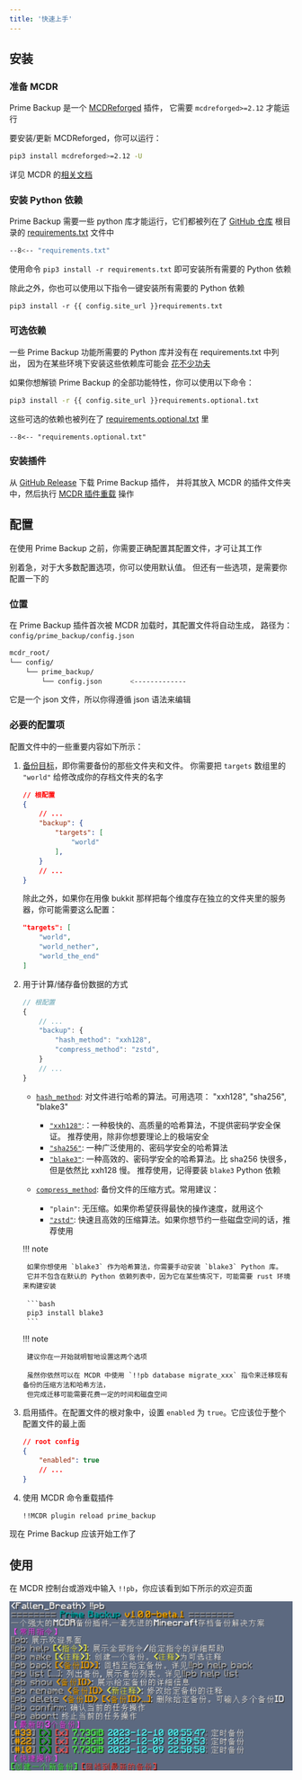 ```yaml
---
title: '快速上手'
---
```


## 安装

### 准备 MCDR

Prime Backup 是一个 [MCDReforged](https://github.com/Fallen-Breath/MCDReforged) 插件，
它需要 `mcdreforged>=2.12` 才能运行

要安装/更新 MCDReforged，你可以运行：

```bash
pip3 install mcdreforged>=2.12 -U
```

详见 MCDR 的[相关文档](https://mcdreforged.readthedocs.io/en/latest/quick_start.html)

### 安装 Python 依赖

Prime Backup 需要一些 python 库才能运行，它们都被列在了
[GitHub 仓库](https://github.com/TISUnion/PrimeBackup) 根目录的 [requirements.txt](https://github.com/TISUnion/PrimeBackup/blob/master/requirements.txt) 文件中

```bash title="requirements.txt"
--8<-- "requirements.txt"
```

使用命令 `pip3 install -r requirements.txt` 即可安装所有需要的 Python 依赖

除此之外，你也可以使用以下指令一键安装所有需要的 Python 依赖

```shell
pip3 install -r {{ config.site_url }}requirements.txt
```

### 可选依赖

一些 Prime Backup 功能所需要的 Python 库并没有在 requirements.txt 中列出，
因为在某些环境下安装这些依赖库可能会 [花不少功夫](https://github.com/oconnor663/blake3-py/issues/41)

如果你想解锁 Prime Backup 的全部功能特性，你可以使用以下命令：

```bash
pip3 install -r {{ config.site_url }}requirements.optional.txt
```

这些可选的依赖也被列在了 [requirements.optional.txt](https://github.com/TISUnion/PrimeBackup/blob/master/requirements.optional.txt) 里

```title="requirements.optional.txt"
--8<-- "requirements.optional.txt"
```

### 安装插件

从 [GitHub Release](https://github.com/TISUnion/PrimeBackup/releases) 下载 Prime Backup 插件，
并将其放入 MCDR 的插件文件夹中，然后执行 [MCDR 插件重载](https://mcdreforged.readthedocs.io/zh-cn/latest/command.html#hot-reloads) 操作

## 配置

在使用 Prime Backup 之前，你需要正确配置其配置文件，才可让其工作

别着急，对于大多数配置选项，你可以使用默认值。
但还有一些选项，是需要你配置一下的

### 位置

在 Prime Backup 插件首次被 MCDR 加载时，其配置文件将自动生成，
路径为：`config/prime_backup/config.json`

```bash
mcdr_root/
└── config/
    └── prime_backup/
        └── config.json       <-------------
```

它是一个 json 文件，所以你得遵循 json 语法来编辑

### 必要的配置项

配置文件中的一些重要内容如下所示：

1. [备份目标](config.zh.md#targets)，即你需要备份的那些文件夹和文件。
    你需要把 `targets` 数组里的 `"world"` 给修改成你的存档文件夹的名字

    ```json
    // 根配置
    {
        // ...
        "backup": {
            "targets": [
                "world"
            ],
        }
        // ...
    }
    ```

    除此之外，如果你在用像 bukkit 那样把每个维度存在独立的文件夹里的服务器，你可能需要这么配置：

     ```json
     "targets": [
         "world",
         "world_nether",
         "world_the_end"
     ]
     ```

2. 用于计算/储存备份数据的方式

    ```js
    // 根配置
    {
        // ...
        "backup": {
            "hash_method": "xxh128",
            "compress_method": "zstd",
        }
        // ...
    }
    ```
   
    - [`hash_method`](config.zh.md#hash_method): 对文件进行哈希的算法。可用选项： "xxh128", "sha256", "blake3"

        - [`"xxh128"`](https://github.com/Cyan4973/xxHash):：一种极快的、高质量的哈希算法，不提供密码学安全保证。
          推荐使用，除非你想要理论上的极端安全
        - [`"sha256"`](https://en.wikipedia.org/wiki/SHA-2): 一种广泛使用的、密码学安全的哈希算法
        - [`"blake3"`](https://en.wikipedia.org/wiki/SHA-2): 一种高效的、密码学安全的哈希算法。比 sha256 快很多，但是依然比 xxh128 慢。
          推荐使用，记得要装 `blake3` Python 依赖

    - [`compress_method`](config.zh.md#compress_method): 备份文件的压缩方式。常用建议：

        - `"plain"`: 无压缩。如果你希望获得最快的操作速度，就用这个
        - [`"zstd"`](https://github.com/facebook/zstd): 快速且高效的压缩算法。如果你想节约一些磁盘空间的话，推荐使用
    
    !!! note
   
        如果你想使用 `blake3` 作为哈希算法，你需要手动安装 `blake3` Python 库。
        它并不包含在默认的 Python 依赖列表中，因为它在某些情况下，可能需要 rust 环境来构建安装
   
        ```bash
        pip3 install blake3
        ```
    
    !!! note

        建议你在一开始就明智地设置这两个选项

        虽然你依然可以在 MCDR 中使用 `!!pb database migrate_xxx` 指令来迁移现有备份的压缩方法和哈希方法，
        但完成迁移可能需要花费一定的时间和磁盘空间

3. 启用插件。在配置文件的根对象中，设置 `enabled` 为 `true`。它应该位于整个配置文件的最上面

    ```json
    // root config
    {
        "enabled": true
        // ...
    }
    ```

4. 使用 MCDR 命令重载插件

    ```text
    !!MCDR plugin reload prime_backup
    ```

现在 Prime Backup 应该开始工作了

## 使用

在 MCDR 控制台或游戏中输入 `!!pb`，你应该看到如下所示的欢迎页面

![welcome](img/pb_welcome.zh.png)
